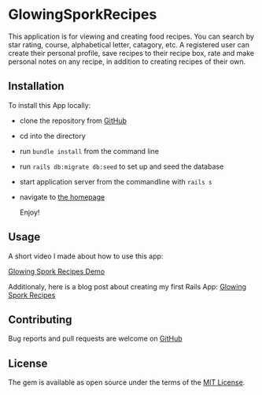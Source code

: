 # GlowingSporkRecipes

This application is for viewing and creating food recipes. You can search by star rating, course, alphabetical letter, catagory, etc. A registered user can create their personal profile, save recipes to their recipe box, rate and make personal notes on any recipe, in addition to creating recipes of their own.

## Installation
To install this App locally:  

- clone the repository from [GitHub](https://github.com/capricious-slingshot/glowing-spork-recipes)
- cd into the directory
- run `bundle install` from the command line
- run `rails db:migrate db:seed` to set up and seed the database
- start application server from the commandline with `rails s`
- navigate to [the homepage](http://localhost:3000/)

  Enjoy!

## Usage
 A short video I made about how to use this app:

[Glowing Spork Recipes Demo](https://www.youtube.com/watch?v=nSv95fTbbxY&feature=youtu.be "Glowing Spork Recipes Demo")

Additionaly, here is a blog post about creating my first Rails App:
[Glowing Spork Recipes](https://capricious-slingshot.github.io/glowing_spork_recipes "Glowing Spork Recipes")

## Contributing

Bug reports and pull requests are welcome on [GitHub](https://github.com/capricious-slingshot/glowing-spork-recipes)

## License

The gem is available as open source under the terms of the [MIT License](https://opensource.org/licenses/MIT).
